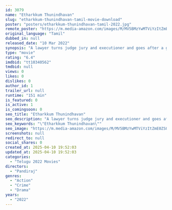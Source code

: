 ```yaml
---
id: 3079
name: "Etharkkum Thunindhavan"
slug: "etharkkum-thunindhavan-tamil-movie-download"
poster: "posters/etharkkum-thunindhavan-tamil-2022.jpg"
remote_poster: "https://m.media-amazon.com/images/M/MV5BMzYwMTViYzItZmE0ZS00MjQ5LWIxZTQtZDY0YTc0ZWRkNjYxXkEyXkFqcGc@._V1_SX300.jpg"
original_language: "Tamil"
dubbed_in: null
released_date: "10 Mar 2022"
synopsis: "A lawyer turns judge jury and executioner and goes after a gang, led by a minister's son, that threatens women with videos of them."
type: "movie"
rating: "6.4"
imdbid: "tt10340562"
tmdbid: null
views: 0
likes: 0
dislikes: 0
author_id: 1
trailer_url: null
runtime: "151 min"
is_featured: 0
is_active: 1
is_comingsoon: 0
seo_title: "Etharkkum Thunindhavan"
seo_description: "A lawyer turns judge jury and executioner and goes after a gang, led by a minister's son, that threatens women with videos of them."
seo_keywords: "\"Etharkkum Thunindhavan\""
seo_image: "https://m.media-amazon.com/images/M/MV5BMzYwMTViYzItZmE0ZS00MjQ5LWIxZTQtZDY0YTc0ZWRkNjYxXkEyXkFqcGc@._V1_SX300.jpg"
screenshots: null
redirect_to: null
social_shares: 0
created_at: 2025-04-10 19:52:03
updated_at: 2025-04-10 19:52:03
categories:
  - "Telugu 2022 Movies"
directors:
  - "Pandiraj"
genres:
  - "Action"
  - "Crime"
  - "Drama"
years:
  - "2022"
---
```

